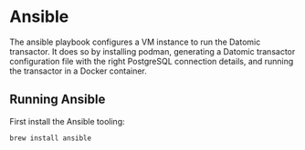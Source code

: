 # Ansible

The ansible playbook configures a VM instance to run the Datomic transactor. It
does so by installing podman, generating a Datomic transactor configuration file
with the right PostgreSQL connection details, and running the transactor in a
Docker container.

## Running Ansible

First install the Ansible tooling:

```sh
brew install ansible
```
